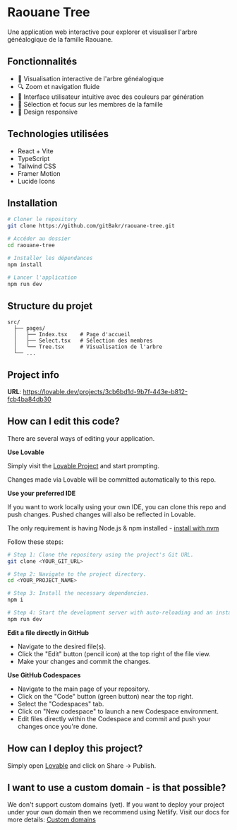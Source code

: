 # Raouane Tree

Une application web interactive pour explorer et visualiser l'arbre généalogique de la famille Raouane.

## Fonctionnalités

- 🌳 Visualisation interactive de l'arbre généalogique
- 🔍 Zoom et navigation fluide
- 🎨 Interface utilisateur intuitive avec des couleurs par génération
- 🎯 Sélection et focus sur les membres de la famille
- 📱 Design responsive

## Technologies utilisées

- React + Vite
- TypeScript
- Tailwind CSS
- Framer Motion
- Lucide Icons

## Installation

```bash
# Cloner le repository
git clone https://github.com/gitBakr/raouane-tree.git

# Accéder au dossier
cd raouane-tree

# Installer les dépendances
npm install

# Lancer l'application
npm run dev
```

## Structure du projet

```
src/
  ├── pages/
  │   ├── Index.tsx    # Page d'accueil
  │   ├── Select.tsx   # Sélection des membres
  │   └── Tree.tsx     # Visualisation de l'arbre
  └── ...
```

## Project info

**URL**: https://lovable.dev/projects/3cb6bd1d-9b7f-443e-b812-fcb4ba84db30

## How can I edit this code?

There are several ways of editing your application.

**Use Lovable**

Simply visit the [Lovable Project](https://lovable.dev/projects/3cb6bd1d-9b7f-443e-b812-fcb4ba84db30) and start prompting.

Changes made via Lovable will be committed automatically to this repo.

**Use your preferred IDE**

If you want to work locally using your own IDE, you can clone this repo and push changes. Pushed changes will also be reflected in Lovable.

The only requirement is having Node.js & npm installed - [install with nvm](https://github.com/nvm-sh/nvm#installing-and-updating)

Follow these steps:

```sh
# Step 1: Clone the repository using the project's Git URL.
git clone <YOUR_GIT_URL>

# Step 2: Navigate to the project directory.
cd <YOUR_PROJECT_NAME>

# Step 3: Install the necessary dependencies.
npm i

# Step 4: Start the development server with auto-reloading and an instant preview.
npm run dev
```

**Edit a file directly in GitHub**

- Navigate to the desired file(s).
- Click the "Edit" button (pencil icon) at the top right of the file view.
- Make your changes and commit the changes.

**Use GitHub Codespaces**

- Navigate to the main page of your repository.
- Click on the "Code" button (green button) near the top right.
- Select the "Codespaces" tab.
- Click on "New codespace" to launch a new Codespace environment.
- Edit files directly within the Codespace and commit and push your changes once you're done.

## How can I deploy this project?

Simply open [Lovable](https://lovable.dev/projects/3cb6bd1d-9b7f-443e-b812-fcb4ba84db30) and click on Share -> Publish.

## I want to use a custom domain - is that possible?

We don't support custom domains (yet). If you want to deploy your project under your own domain then we recommend using Netlify. Visit our docs for more details: [Custom domains](https://docs.lovable.dev/tips-tricks/custom-domain/)

